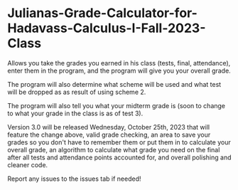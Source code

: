 # Julianas-Grade-Calculator-for-Hadavass-Calculus-I-Fall-2023-Class

Allows you take the grades you earned in his class (tests, final, attendance), enter them in the program, and the program will give you your overall grade.

The program will also determine what scheme will be used and what test will be dropped as as result of using scheme 2.

The program will also tell you what your midterm grade is (soon to change to what your grade in the class is as of test 3).

Version 3.0 will be released Wednesday, October 25th, 2023 that will feature the change above, valid grade checking, an area to save your grades so you don't have to remember them or put them in to calculate your overall grade, an algorithm to calculate what grade you need on the final after all tests and attendance points accounted for, and overall polishing and cleaner code.

Report any issues to the issues tab if needed!
